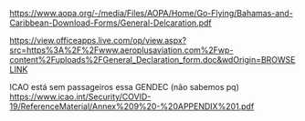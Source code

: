 

https://www.aopa.org/-/media/Files/AOPA/Home/Go-Flying/Bahamas-and-Caribbean-Download-Forms/General-Delcaration.pdf

https://view.officeapps.live.com/op/view.aspx?src=https%3A%2F%2Fwww.aeroplusaviation.com%2Fwp-content%2Fuploads%2FGeneral_Declaration_form.doc&wdOrigin=BROWSELINK


ICAO está sem passageiros essa GENDEC (não sabemos pq)
https://www.icao.int/Security/COVID-19/ReferenceMaterial/Annex%209%20-%20APPENDIX%201.pdf


